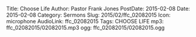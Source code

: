 Title: Choose Life
Author: Pastor Frank Jones
PostDate: 2015-02-08
Date: 2015-02-08
Category: Sermons
Slug: 2015/02/ffc_02082015
Icon: microphone
AudioLink: ffc_02082015
Tags: CHOOSE LIFE
mp3: ffc_02082015/02082015.mp3
ogg: ffc_02082015/02082015.ogg
